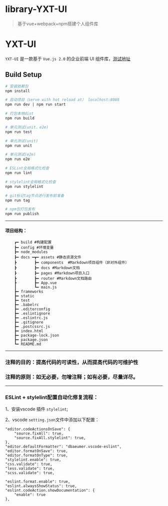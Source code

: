 # library-YXT-UI

> 基于vue+webpack+npm搭建个人组件库

# YXT-UI

`YXT-UI` 是一款基于 `Vue.js 2.0` 的企业前端 UI 组件库，[测试地址](http://114.116.145.114:8088/yxt-vehicle/yxt-ui.git)

## Build Setup

``` bash
# 安装依赖包
npm install

# 启动项目（serve with hot reload at） localhost:8080
npm run dev | npm run start

# 打包本地dist
npm run build

# 单元测试(unit、e2e)
npm run test

# 单元测试(unit)
npm run unit

# 单元测试(e2e)
npm run e2e

# ESLint全局格式化检查
npm run lint

# stylelint全局格式化检查
npm run stylelint

# git标记tag节点进行发布前准备
npm run tag

# npm包打包发布
npm run publish
```

---
####  **项目结构：**
```
    ┏━ build #构建配置
    ┣━ config #环境变量
    ┣━ node_modules
    ┣━ docs ━┳━ assets #静态资源文件
    ┣        ┣━ components  #Markdown项目组件（非对外组件）
    ┣        ┣━ docs #Markdown文档
    ┣        ┣━ pages #Markdown项目入口
    ┣        ┣━ router #Markdown文档路由
    ┣        ┣━ App.vue
    ┃        ┗━ main.js
    ┣━ frameworks 
    ┣━ static 
    ┣━ test
    ┣━ .babelrc
    ┣━ .editorconfig
    ┣━ .eslintignore
    ┣━ .eslintrc.js
    ┣━ .gitignore
    ┣━ .postcssrc.js
    ┣━ index.html
    ┣━ package-lock.json
    ┣━ package.json
    ┗━ README.md
```

---
### **注释的目的**：提高代码的可读性，从而提高代码的可维护性

### **注释的原则**：如无必要，勿增注释；如有必要，尽量详尽。

---
### **ESLint + stylelint配置自动化修复流程：**

1、安装vscode 插件 `stylelint`;

2、vscode `setting.json`文件中添加以下配置：

```
"editor.codeActionsOnSave": {
    "source.fixAll": true,
    "source.fixAll.stylelint": true,
},
"editor.defaultFormatter": "dbaeumer.vscode-eslint",
"editor.formatOnSave": true,
"editor.formatOnType": true,
"stylelint.enable": true,
"css.validate": true,
"less.validate": true,
"scss.validate": true,

"eslint.format.enable": true,
"eslint.alwaysShowStatus": true,
"eslint.codeAction.showDocumentation": {
    "enable": true
},
```